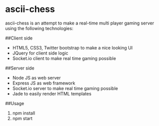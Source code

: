 # ascii-chess

ascii-chess is an attempt to make a real-time multi player gaming server using the following technologies:

##Client side

* HTML5, CSS3, Twitter bootstrap to make a nice looking UI
* JQuery for client side logic
* Socket.io client to make real time gaming possible

##Server side

* Node JS as web server
* Express JS as web framework
* Socket.io server to make real time gaming possible
* Jade to easily render HTML templates

##Usage

1. npm install
2. npm start
